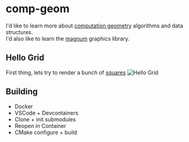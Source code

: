 # comp-geom
I'd like to learn more about [computation geometry](https://en.wikipedia.org/wiki/Computational_geometry) algorithms and data structures.  
I'd also like to learn the [magnum](https://magnum.graphics/) graphics library.  

## Hello Grid
First thing, lets try to render a bunch of [squares](https://doc.magnum.graphics/magnum/namespaceMagnum_1_1Primitives.html#a13805b51e4c822e632722a3c7232317e)
![Hello Grid](https://user-images.githubusercontent.com/11990706/98387205-06940f00-2049-11eb-8346-756e4b684f0c.png)

## Building
- Docker
- VSCode + Devcontainers
- Clone + init submodules
- Reopen in Container
- CMake configure + build
